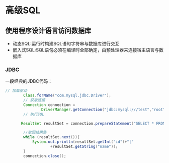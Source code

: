 # 高级SQL

## 使用程序设计语言访问数据库
- 动态SQL:运行时构建SQL语句字符串与数据库进行交互
- 嵌入式SQL:SQL语句必须在编译时全部确定，由预处理器来连接宿主语言与数据库
### JDBC
一段经典的JDBC代码：
```java
// 加载驱动
        Class.forName("com.mysql.jdbc.Driver");
        // 获取连接
        Connection connection =
                DriverManager.getConnection("jdbc:mysql:///test","root","Root@@715711877");
        // 执行SQL

       ResultSet resultSet = connection.prepareStatement("SELECT * FROM test").executeQuery();

        //取回结果集
        while (resultSet.next()){
            System.out.println(resultSet.getInt("id")+"|"
                    +resultSet.getString("name"));
        }
        connection.close();
```
